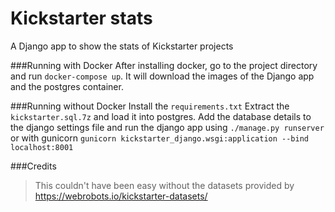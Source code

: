 # Kickstarter stats
A Django app to show the stats of Kickstarter projects

###Running with Docker
After installing docker, go to the project directory 
and run `docker-compose up`. It will download the images of the
Django app and the postgres container.


###Running without Docker
Install the `requirements.txt`
Extract the `kickstarter.sql.7z` and load it into postgres.
Add the database details to the django settings file and run the 
django app using `./manage.py runserver` or with gunicorn 
`gunicorn kickstarter_django.wsgi:application --bind localhost:8001`


###Credits
>This couldn't have been easy without the datasets provided by 
https://webrobots.io/kickstarter-datasets/
